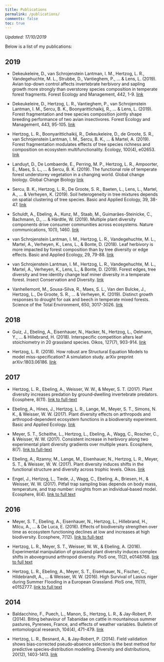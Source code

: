 ```yaml
---
title: Publications
permalink: /publications/
comments: false 
toc: true
---
```


_Updated: 17/10/2019_

Below is a list of my publications:

## 2019

* Dekeukeleire, D., van Schrojenstein Lantman, I. M., Hertzog, L. R., Vandegehuchte, M. L., Strubbe, D., Vantieghem, P., ... & Lens, L. (2019). Avian top-down control affects invertebrate herbivory and sapling growth more strongly than overstorey species composition in temperate forest fragments. Forest Ecology and Management, 442, 1-9. [link](https://www.sciencedirect.com/science/article/abs/pii/S0378112719301343)

* Dekeukeleire, D., Hertzog, L. R., Vantieghem, P., van Schrojenstein Lantman, I. M., Sercu, B. K., Boonyarittichaikij, R., ... & Lens, L. (2019). Forest fragmentation and tree species composition jointly shape breeding performance of two avian insectivores. Forest Ecology and Management, 443, 95-105. [link](https://www.sciencedirect.com/science/article/abs/pii/S0378112719304207)

* Hertzog, L. R., Boonyarittichaikij, R., Dekeukeleire, D., de Groote, S. R., van Schrojenstein Lantman, I. M., Sercu, B. K., ... & Martel, A. (2019). Forest fragmentation modulates effects of tree species richness and composition on ecosystem multifunctionality. Ecology, 100(4), e02653. [link](https://esajournals.onlinelibrary.wiley.com/doi/pdf/10.1002/ecy.2653)

* Landuyt, D., De Lombaerde, E., Perring, M. P., Hertzog, L. R., Ampoorter, E., Maes, S. L., ... & Sercu, B. K. (2019). The functional role of temperate forest understorey vegetation in a changing world. Global change biology. Global Change Biology [link](https://onlinelibrary.wiley.com/doi/pdf/10.1111/gcb.14756)

* Sercu, B. K., Hertzog, L. R., De Groote, S. R., Baeten, L., Lens, L., Martel, A., ... & Verheyen, K. (2019). Soil heterogeneity in tree mixtures depends on spatial clustering of tree species. Basic and Applied Ecology, 39, 38-47. [link](https://www.sciencedirect.com/science/article/pii/S1439179118302548)

* Schuldt, A., Ebeling, A., Kunz, M., Staab, M., Guimarães-Steinicke, C., Bachmann, D., ... & Härdtle, W. (2019). Multiple plant diversity components drive consumer communities across ecosystems. Nature communications, 10(1), 1460. [link](https://www.nature.com/articles/s41467-019-09448-8)

* van Schrojenstein Lantman, I. M., Hertzog, L. R., Vandegehuchte, M. L., Martel, A., Verheyen, K., Lens, L., & Bonte, D. (2018). Leaf herbivory is more impacted by forest composition than by tree diversity or edge effects. Basic and Applied Ecology, 29, 79-88. [link](https://www.sciencedirect.com/science/article/pii/S1439179117303572)

* van Schrojenstein Lantman, I. M., Hertzog, L. R., Vandegehuchte, M. L., Martel, A., Verheyen, K., Lens, L., & Bonte, D. (2019). Forest edges, tree diversity and tree identity change leaf miner diversity in a temperate forest. Insect Conservation and Diversity. [link](https://onlinelibrary.wiley.com/doi/full/10.1111/icad.12358)

* Vanhellemont, M., Sousa-Silva, R., Maes, S. L., Van den Bulcke, J., Hertzog, L., De Groote, S. R., ... & Verheyen, K. (2019). Distinct growth responses to drought for oak and beech in temperate mixed forests. Science of the Total Environment, 650, 3017-3026. [link](https://www.sciencedirect.com/science/article/pii/S0048969718339275)

## 2018

* Guiz, J., Ebeling, A., Eisenhauer, N., Hacker, N., Hertzog, L., Oelmann, Y., ... & Hillebrand, H. (2018). Interspecific competition alters leaf stoichiometry in 20 grassland species. Oikos, 127(7), 903-914. [link](https://onlinelibrary.wiley.com/doi/pdf/10.1111/oik.04907)

* Hertzog, L. R. (2018). How robust are Structural Equation Models to model miss-specification? A simulation study. arXiv preprint arXiv:1803.06186. [link](https://arxiv.org/pdf/1803.06186.pdf)

## 2017

* Hertzog, L. R., Ebeling, A., Weisser, W. W., & Meyer, S. T. (2017). Plant diversity increases predation by ground‐dwelling invertebrate predators. Ecosphere, 8(11). [link to full-text](http://onlinelibrary.wiley.com/doi/10.1002/ecs2.1990/full)

* Ebeling, A., Hines, J., Hertzog, L. R., Lange, M., Meyer, S. T., Simons, N. K., & Weisser, W. W. (2017). Plant diversity effects on arthropods and arthropod-dependent ecosystem functions in a biodiversity experiment. Basic and Applied Ecology. [link](http://www.sciencedirect.com/science/article/pii/S1439179117300920)

* Meyer, S. T., Scheithe, L., Hertzog, L., Ebeling, A., Wagg, C., Roscher, C., & Weisser, W. W. (2017). Consistent increase in herbivory along two experimental plant diversity gradients over multiple years. Ecosphere, 8(7). [link to full-text](http://onlinelibrary.wiley.com/doi/10.1002/ecs2.1876/full)

* Ebeling, A., Rzanny, M., Lange, M., Eisenhauer, N., Hertzog, L. R., Meyer, S. T., & Weisser, W. W. (2017). Plant diversity induces shifts in the functional structure and diversity across trophic levels. Oikos. [link](http://onlinelibrary.wiley.com/doi/10.1111/oik.04210/full)

* Engel, J., Hertzog, L., Tiede, J., Wagg, C., Ebeling, A., Briesen, H., & Weisser, W. W. (2017). Pitfall trap sampling bias depends on body mass, temperature, and trap number: insights from an individual‐based model. Ecosphere, 8(4). [link to full text](http://onlinelibrary.wiley.com/doi/10.1002/ecs2.1790/full)

## 2016

* Meyer, S. T., Ebeling, A., Eisenhauer, N., Hertzog, L., Hillebrand, H., Milcu, A., ... & De Luca, E. (2016). Effects of biodiversity strengthen over time as ecosystem functioning declines at low and increases at high biodiversity. Ecosphere, 7(12). [link to full-text](http://onlinelibrary.wiley.com/doi/10.1002/ecs2.1619/full)

* Hertzog, L. R., Meyer, S. T., Weisser, W. W., & Ebeling, A. (2016). Experimental manipulation of grassland plant diversity induces complex shifts in aboveground arthropod diversity. PloS one, 11(2), e0148768. [link to full text](http://journals.plos.org/plosone/article?id=10.1371/journal.pone.0148768)

* Hertzog, L. R., Ebeling, A., Meyer, S. T., Eisenhauer, N., Fischer, C., Hildebrandt, A., ... & Weisser, W. W. (2016). High Survival of Lasius niger during Summer Flooding in a European Grassland. PloS one, 11(11), e0152777. [link to full text](http://journals.plos.org/plosone/article?id=10.1371/journal.pone.0152777)

## 2014

* Baldacchino, F., Puech, L., Manon, S., Hertzog, L. R., & Jay-Robert, P. (2014). Biting behaviour of Tabanidae on cattle in mountainous summer pastures, Pyrenees, France, and effects of weather variables. Bulletin of entomological research, 104(4), 471-479. [link](https://www.cambridge.org/core/journals/bulletin-of-entomological-research/article/biting-behaviour-of-tabanidae-on-cattle-in-mountainous-summer-pastures-pyrenees-france-and-effects-of-weather-variables/8895BCA7F544626F65FE4C61D9EF598B)

* Hertzog, L. R., Besnard, A., & Jay‐Robert, P. (2014). Field validation shows bias‐corrected pseudo‐absence selection is the best method for predictive species‐distribution modelling. Diversity and distributions, 20(12), 1403-1413.
[link](http://onlinelibrary.wiley.com/doi/10.1111/ddi.12249/full)


